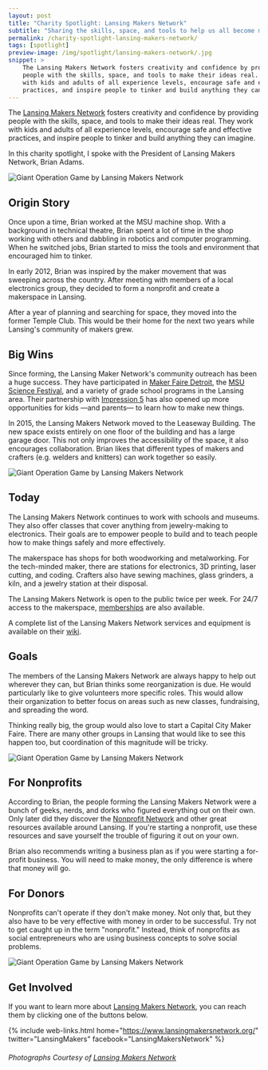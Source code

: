 ```yaml
---
layout: post
title: "Charity Spotlight: Lansing Makers Network"
subtitle: "Sharing the skills, space, and tools to help us all become makers."
permalink: /charity-spotlight-lansing-makers-network/
tags: [spotlight]
preview-image: /img/spotlight/lansing-makers-network/.jpg
snippet: >
    The Lansing Makers Network fosters creativity and confidence by providing
    people with the skills, space, and tools to make their ideas real. They work
    with kids and adults of all experience levels, encourage safe and effective
    practices, and inspire people to tinker and build anything they can imagine.
---
```


The [Lansing Makers Network][1] fosters creativity and confidence by providing people with the skills, space, and tools to make their ideas real. They work with kids and adults of all experience levels, encourage safe and effective practices, and inspire people to tinker and build anything they can imagine.

In this charity spotlight, I spoke with the President of Lansing Makers Network, Brian Adams.

![][8]

## Origin Story

Once upon a time, Brian worked at the MSU machine shop. With a background in technical theatre, Brian spent a lot of time in the shop working with others and dabbling in robotics and computer programming. When he switched jobs, Brian started to miss the tools and environment that encouraged him to tinker.

In early 2012, Brian was inspired by the maker movement that was sweeping across the country. After meeting with members of a local electronics group, they decided to form a nonprofit and create a makerspace in Lansing.

After a year of planning and searching for space, they moved into the former Temple Club. This would be their home for the next two years while Lansing's community of makers grew.

## Big Wins

Since forming, the Lansing Maker Network's community outreach has been a huge success. They have participated in [Maker Faire Detroit][3], the [MSU Science Festival][4], and a variety of grade school programs in the Lansing area. Their partnership with [Impression 5][5] has also opened up more opportunities for kids &mdash;and parents&mdash; to learn how to make new things.

In 2015, the Lansing Makers Network moved to the Leaseway Building. The new space exists entirely on one floor of the building and has a large garage door. This not only improves the accessibility of the space, it also encourages collaboration. Brian likes that different types of makers and crafters (e.g. welders and knitters) can work together so easily.

![][9]

## Today

The Lansing Makers Network continues to work with schools and museums. They also offer classes that cover anything from jewelry-making to electronics. Their goals are to empower people to build and to teach people how to make things safely and more effectively.

The makerspace has shops for both woodworking and metalworking. For the tech-minded maker, there are stations for electronics, 3D printing, laser cutting, and coding. Crafters also have sewing machines, glass grinders, a kiln, and a jewelry station at their disposal.

The Lansing Makers Network is open to the public twice per week. For 24/7 access to the makerspace, [memberships][7] are also available.

A complete list of the Lansing Makers Network services and equipment is available on their [wiki][6].

## Goals

The members of the Lansing Makers Network are always happy to help out wherever they can, but Brian thinks some reorganization is due. He would particularly like to give volunteers more specific roles. This would allow their organization to better focus on areas such as new classes, fundraising, and spreading the word.

Thinking really big, the group would also love to start a Capital City Maker Faire. There are many other groups in Lansing that would like to see this happen too, but coordination of this magnitude will be tricky.

![][10]

## For Nonprofits

According to Brian, the people forming the Lansing Makers Network were a bunch of geeks, nerds, and dorks who figured everything out on their own. Only later did they discover the [Nonprofit Network][2] and other great resources available around Lansing. If you're starting a nonprofit, use these resources and save yourself the trouble of figuring it out on your own.

Brian also recommends writing a business plan as if you were starting a for-profit business. You will need to make money, the only difference is where that money will go.

## For Donors

Nonprofits can't operate if they don't make money. Not only that, but they also have to be very effective with money in order to be successful. Try not to get caught up in the term "nonprofit." Instead, think of nonprofits as social entrepreneurs who are using business concepts to solve social problems.

![][11]

## Get Involved

If you want to learn more about [Lansing Makers Network][1], you can reach them by clicking one of the buttons below.

{% include web-links.html home="https://www.lansingmakersnetwork.org/" twitter="LansingMakers" facebook="LansingMakersNetwork" %}

###### Photographs Courtesy of [Lansing Makers Network][1]



[1]: https://www.lansingmakersnetwork.org/ "Lansing Makers Network Homepage"
[2]: http://www.nonprofnetwork.org/ "Nonprofit Network Homepage"
[3]: http://www.makerfairedetroit.com/ "Maker Faire Detroit Homepage"
[4]: http://sciencefestival.msu.edu/ "MSU Science Festival Homepage"
[5]: http://www.impression5.org/ "Impression 5 Science Center Homepage"
[6]: http://wiki.lansingmakersnetwork.org/start "Lansing Makers Network Wiki"
[7]: https://www.lansingmakersnetwork.org/become-a-member/ "Lansing Makers Network Membership Information"
[8]: /img/spotlight/lansing-makers-network/lansing-makers-network-operation.jpg "Giant Operation Game by Lansing Makers Network"
[9]: /img/spotlight/lansing-makers-network/lansing-makers-network-operation.jpg "Giant Operation Game by Lansing Makers Network"
[10]: /img/spotlight/lansing-makers-network/lansing-makers-network-operation.jpg "Giant Operation Game by Lansing Makers Network"
[11]: /img/spotlight/lansing-makers-network/lansing-makers-network-operation.jpg "Giant Operation Game by Lansing Makers Network"
